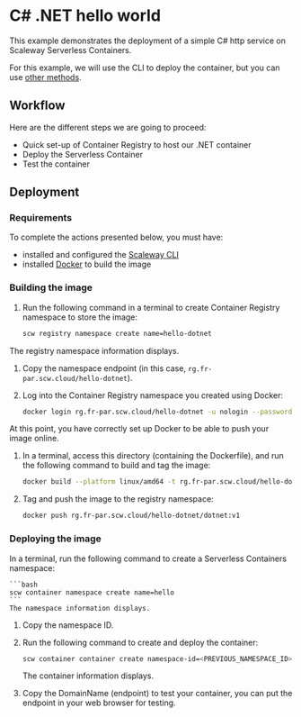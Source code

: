 # C# .NET hello world

This example demonstrates the deployment of a simple C# http service on Scaleway Serverless Containers.

For this example, we will use the CLI to deploy the container, but you can use [other methods](https://www.scaleway.com/en/docs/serverless/containers/reference-content/deploy-container/).

## Workflow

Here are the different steps we are going to proceed:

- Quick set-up of Container Registry to host our .NET container
- Deploy the Serverless Container
- Test the container

## Deployment

### Requirements

To complete the actions presented below, you must have:
- installed and configured the [Scaleway CLI](https://www.scaleway.com/en/docs/developer-tools/scaleway-cli/quickstart/)
- installed [Docker](https://docs.docker.com/engine/install/) to build the image

### Building the image

1. Run the following command in a terminal to create Container Registry namespace to store the image:

    ```bash
    scw registry namespace create name=hello-dotnet
    ```

  The registry namespace information displays.

1. Copy the namespace endpoint (in this case, `rg.fr-par.scw.cloud/hello-dotnet`).

1. Log into the Container Registry namespace you created using Docker:

    ```bash
    docker login rg.fr-par.scw.cloud/hello-dotnet -u nologin --password-stdin <<< "$SCW_SECRET_KEY"
    ```

  At this point, you have correctly set up Docker to be able to push your image online.

1. In a terminal, access this directory (containing the Dockerfile), and run the following command to build and tag the image:

    ```bash
    docker build --platform linux/amd64 -t rg.fr-par.scw.cloud/hello-dotnet/dotnet:v1 .
    ```

1. Tag and push the image to the registry namespace:

    ```bash
    docker push rg.fr-par.scw.cloud/hello-dotnet/dotnet:v1
    ```

### Deploying the image

In a terminal, run the following command to create a Serverless Containers namespace:

    ```bash
    scw container namespace create name=hello
    ```
    The namespace information displays.

1. Copy the namespace ID.

1. Run the following command to create and deploy the container:

    ```bash
    scw container container create namespace-id=<PREVIOUS_NAMESPACE_ID> name=hello registry-image=rg.fr-par.scw.cloud/hello-dotnet/dotnet:v1
    ```
    The container information displays.

1. Copy the DomainName (endpoint) to test your container, you can put the endpoint in your web browser for testing.
